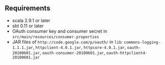Requirements
------------

* scala 2.9.1 or later
* sbt 0.11 or later
* OAuth consumer key and consumer secret in `src/main/resources/consumer.properties`
* JAR files of `http://code.google.com/p/oauth/` in `lib`: `commons-logging-1.1.1.jar`, `httpclient-4.0.1.jar`, `httpcore-4.0.1.jar`, `oauth-20100601.jar`, `oauth-consumer-20100601.jar`, `oauth-httpclient4-20100601.jar`
